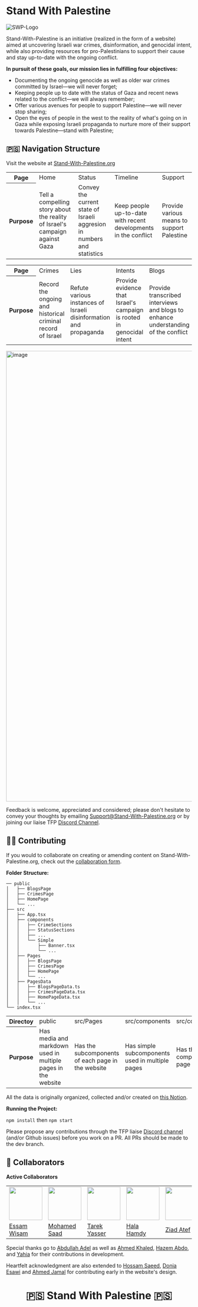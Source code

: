 # Stand With Palestine 
![SWP-Logo](https://github.com/PalestinianVoices/Stand-With-Palestine/assets/49572294/1076c7a8-effc-4617-8b32-25f9b9920fd3)

Stand-With-Palestine is an initiative (realized in the form of a website) aimed at uncovering Israeli war crimes, disinformation, and genocidal intent, while also providing resources for pro-Palestinians to support their cause and stay up-to-date with the ongoing conflict. 

**In pursuit of these goals, our mission lies in fulfilling four objectives:**

- Documenting the ongoing genocide as well as older war crimes committed by Israel—we will never forget;
- Keeping people up to date with the status of Gaza and recent news related to the conflict—we will always remember;
- Offer various avenues for people to support Palestine—we will never stop sharing;
- Open the eyes of people in the west to the reality of what's going on in Gaza while exposing Israeli propaganda to nurture more of their support towards Palestine—stand with Palestine;

## 🇵🇸 Navigation Structure

Visit the website at [Stand-With-Palestine.org](https://Stand-With-Palestine.org)

<table>
  <tr>
    <th>Page</th>
    <td>Home</td>
    <td>Status</td>
    <td>Timeline</td>
    <td>Support</td>
  </tr>
  <tr>
    <th>Purpose</th>
    <td>Tell a compelling story about the reality of Israel's campaign against Gaza</td>
    <td>Convey the current state of Israeli aggresion in numbers and statistics</td>
    <td>Keep people up-to-date with recent developments in the conflict</td>
    <td>Provide various means to support Palestine</td>
  </tr>
</table>

<table>
  <tr>
    <th>Page</th>
    <td>Crimes</td>
    <td>Lies</td>
    <td>Intents</td>
    <td>Blogs</td>
  </tr>
  <tr>
    <th>Purpose</th>
    <td>Record the ongoing and historical criminal record of Israel</td>
    <td>Refute various instances of Israeli disinformation and propaganda</td>
    <td>Provide evidence that Israel's campaign is rooted in genocidal intent</td>
    <td>Provide transcribed interviews and blogs to enhance understanding of the conflict</td>
  </tr>
</table>

<img width="1223" alt="image" src="https://github.com/PalestinianVoices/Stand-With-Palestine/assets/49572294/9686dc63-866d-4ee5-99f1-20d321f6922b">

Feedback is welcome, appreciated and considered; please don't hesitate to convey your thoughts by emailing Support@Stand-With-Palestine.org or by joining our liaise TFP [Discord Channel](https://techforpalestine.org/discord-invite).

## 🤝🏻 Contributing

If you would to collaborate on creating or amending content on Stand-With-Palestine.org, check out the [collaboration form](https://tally.so/r/mDNNKN).

**Folder Structure:**

```
── public                             
│   ├── BlogsPage
│   ├── CrimesPage
│   ├── HomePage
│   └── ...
├── src
│   ├── App.tsx
│   ├── components                   
│   │   ├── CrimeSections
│   │   ├── StatusSections
│   │   ├── ...
│   │   └── Simple                   
│   │       ├── Banner.tsx
│   │       └── ...                   
│   ├── Pages                       
│   │   ├── BlogsPage
│   │   ├── CrimesPage
│   │   ├── HomePage
│   │   └── ...
│   ├── PagesData                   
│   │   ├── BlogsPageData.ts
│   │   ├── CrimesPageData.tsx
│   │   ├── HomePageData.tsx
│   │   └── ...
└── index.tsx
```
<table>
  <tr>
    <th>Directoy</th>
    <td>public</td>
    <td>src/Pages</td>
    <td>src/components</td>
    <td>src/components/simple</td>
    <td>src/PagesData</td>
  </tr>
  <tr>
    <th>Purpose</th>
    <td>Has media and markdown used in multiple pages in the website</td>
    <td>Has the subcomponents of each page in the website</td>
    <td>Has simple subcomponents used in multiple pages</td>
    <td>Has the page component of each page in the website</td>
    <td>Has the data to be displayed in each page in the website in JSON format.</td>
  </tr>
</table>

All the data is originally organized, collected and/or created on [this Notion](https://bitter-makemake-e46.notion.site/Crimes-Radar-764af76f065b45019bd5f4bd205f7961).

**Running the Project:**

`npm install` then `npm start`

Please propose any contributions through the TFP liaise [Discord channel](https://techforpalestine.org/discord-invite) (and/or Github issues) before you work on a PR. All PRs should be made to the dev branch.

## 👥 Collaborators

**Active Collaborators**
<table>
  <tr>
    <td><a href="https://github.com/EssamWisam"><img src="https://github.com/EssamWisam.png" width="90px;"/><br /></a></td>
    <td><a href="https://github.com/Muhammad-saad-2000"><img src="https://github.com/Muhammad-saad-2000.png" width="90px;"/><br /></a></td>
    <td><a href="https://github.com/KnockerPulsar"><img src="https://github.com/KnockerPulsar.png" width="90px;"/><br /></a></td>
    <td><a href="https://github.com/HalaHamdi"><img src="https://github.com/HalaHamdi.png" width="90px;"/><br /></a></td>
    <td><a href="https://github.com/ziad-atef"><img src="https://github.com/ziad-atef.png" width="90px;"/><br /></a></td>
  </tr>
  <tr>
    <td><a href="https://github.com/EssamWisam">Essam Wisam</a></td>
    <td><a href="https://github.com/Muhammad-saad-2000">Mohamed Saad</a></td>
    <td><a href="https://github.com/KnockerPulsar">Tarek Yasser</a></td>
    <td><a href="https://github.com/HalaHamdi">Hala Hamdy</a></td>
    <td><a href="https://github.com/ziad-atef">Ziad Atef</a></td>
  </tr>
</table>

Special thanks go to [Abdullah Adel](https://github.com/abdullahalshawafi) as well as [Ahmed Khaled](https://github.com/AhmedKhaled590), [Hazem Abdo](https://github.com/HazemAbdo), and [Yahia](https://github.com/yahia3200) for their contributions in development. 

Heartfelt acknowledgment are also extended to  [Hossam Saeed](https://github.com/hoskillua), [Donia Esawi](https://github.com/DoniaEsawi) and [Ahmed Jamal](https://github.com/AhmadJamal01) for contributing early in the website's design.

<h1 align="center"> 🇵🇸 Stand With Palestine 🇵🇸 </h1>




